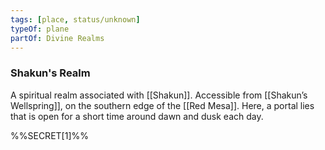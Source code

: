 ```yaml
---
tags: [place, status/unknown]
typeOf: plane
partOf: Divine Realms
---
```


### Shakun's Realm

A spiritual realm associated with [[Shakun]]. Accessible from [[Shakun’s Wellspring]], on the southern edge of the [[Red Mesa]]. Here, a portal lies that is open for a short time around dawn and dusk each day. 

%%SECRET[1]%%

